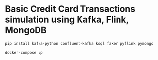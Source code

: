 # Basic Credit Card Transactions simulation using Kafka, Flink, MongoDB

```bash
pip install kafka-python confluent-kafka ksql faker pyflink pymongo
```

```
docker-compose up
```